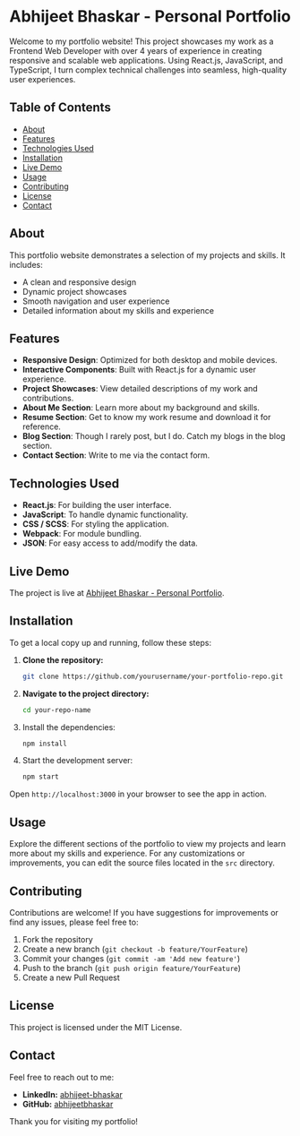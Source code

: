 # Abhijeet Bhaskar - Personal Portfolio

Welcome to my portfolio website! This project showcases my work as a Frontend Web Developer with over 4 years of experience in creating responsive and scalable web applications. Using React.js, JavaScript, and TypeScript, I turn complex technical challenges into seamless, high-quality user experiences.

## Table of Contents

- [About](#about)
- [Features](#features)
- [Technologies Used](#technologies-used)
- [Installation](#installation)
- [Live Demo](#live-demo)
- [Usage](#usage)
- [Contributing](#contributing)
- [License](#license)
- [Contact](#contact)

## About

This portfolio website demonstrates a selection of my projects and skills. It includes:

- A clean and responsive design
- Dynamic project showcases
- Smooth navigation and user experience
- Detailed information about my skills and experience

## Features

- **Responsive Design**: Optimized for both desktop and mobile devices.
- **Interactive Components**: Built with React.js for a dynamic user experience.
- **Project Showcases**: View detailed descriptions of my work and contributions.
- **About Me Section**: Learn more about my background and skills.
- **Resume Section**: Get to know my work resume and download it for reference.
- **Blog Section**: Though I rarely post, but I do. Catch my blogs in the blog section.
- **Contact Section**: Write to me via the contact form.

## Technologies Used

- **React.js**: For building the user interface.
- **JavaScript**: To handle dynamic functionality.
- **CSS / SCSS**: For styling the application.
- **Webpack**: For module bundling.
- **JSON**: For easy access to add/modify the data.

## Live Demo

The project is live at [Abhijeet Bhaskar - Personal Portfolio](https://abhijeetbhaskar.github.io/).

## Installation

To get a local copy up and running, follow these steps:

1. **Clone the repository:**

   ```bash
   git clone https://github.com/yourusername/your-portfolio-repo.git

2. **Navigate to the project directory:**

   ```bash
   cd your-repo-name

3. Install the dependencies:

   ```bash
   npm install

3. Start the development server:

   ```bash
   npm start

Open `http://localhost:3000` in your browser to see the app in action.

## Usage

Explore the different sections of the portfolio to view my projects and learn more about my skills and experience. For any customizations or improvements, you can edit the source files located in the `src` directory.

## Contributing

Contributions are welcome! If you have suggestions for improvements or find any issues, please feel free to:

1. Fork the repository
2. Create a new branch (`git checkout -b feature/YourFeature`)
3. Commit your changes (`git commit -am 'Add new feature'`)
4. Push to the branch (`git push origin feature/YourFeature`)
5. Create a new Pull Request

## License

This project is licensed under the MIT License.

## Contact

Feel free to reach out to me:

- **LinkedIn:** [abhijeet-bhaskar](https://www.linkedin.com/in/abhijeet-bhaskar)
- **GitHub:** [abhijeetbhaskar](https://github.com/abhijeetbhaskar)

Thank you for visiting my portfolio!
